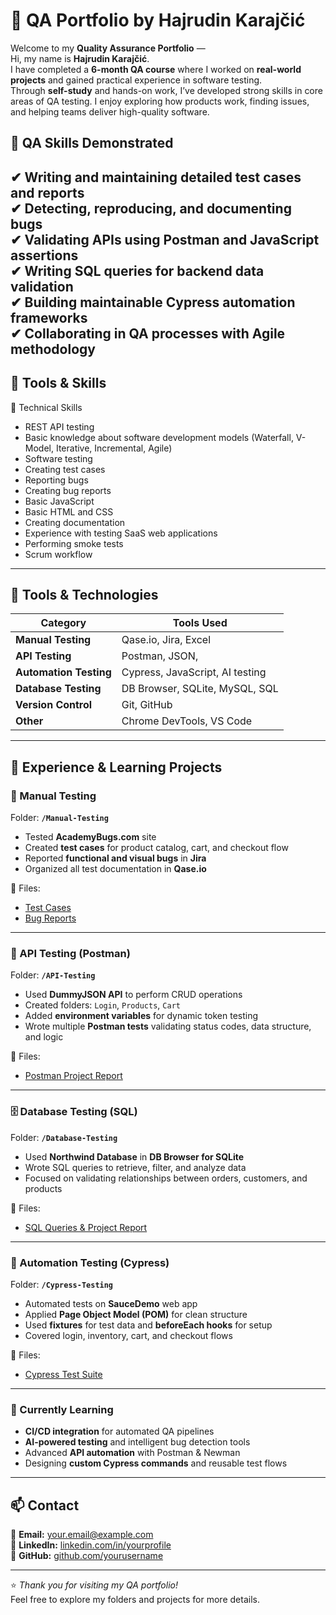 # 🌟 QA Portfolio by Hajrudin Karajčić  

Welcome to my **Quality Assurance Portfolio** —  
Hi, my name is **Hajrudin Karajčić**.  
I have completed a **6-month QA course** where I worked on **real-world projects** and gained practical experience in software testing.  
Through **self-study** and hands-on work, I’ve developed strong skills in core areas of QA testing. 
I enjoy exploring how products work, finding issues, and helping teams deliver high-quality software.  


## 🧠 QA Skills Demonstrated  

✔ Writing and maintaining detailed test cases and reports  
✔ Detecting, reproducing, and documenting bugs  
✔ Validating APIs using Postman and JavaScript assertions  
✔ Writing SQL queries for backend data validation  
✔ Building maintainable Cypress automation frameworks  
✔ Collaborating in QA processes with Agile methodology  
---
## 💼 Tools & Skills  
 
🧠 Technical Skills

- REST API testing    
- Basic knowledge about software development models (Waterfall, V-Model, Iterative, Incremental, Agile)  
- Software testing  
- Creating test cases  
- Reporting bugs  
- Creating bug reports  
- Basic JavaScript 
- Basic HTML and CSS  
- Creating documentation  
- Experience with testing SaaS web applications  
- Performing smoke tests    
- Scrum workflow  


---

## 🧰 Tools & Technologies  

| Category | Tools Used |
|-----------|-------------|
| **Manual Testing** | Qase.io, Jira, Excel |
| **API Testing** | Postman, JSON,  |
| **Automation Testing** | Cypress, JavaScript, AI testing |
| **Database Testing** | DB Browser, SQLite, MySQL, SQL |
| **Version Control** | Git, GitHub |
| **Other** | Chrome DevTools, VS Code |

---

## 💼 Experience & Learning Projects  

### 🧪 Manual Testing  
Folder: **`/Manual-Testing`**  
- Tested **AcademyBugs.com** site  
- Created **test cases** for product catalog, cart, and checkout flow  
- Reported **functional and visual bugs** in **Jira**  
- Organized all test documentation in **Qase.io**

📄 Files:  
- [Test Cases](./Manual-Testing/Test-Cases.pdf)  
- [Bug Reports](./Manual-Testing/Bug-Reports.pdf)  

---

### 🔗 API Testing (Postman)  
Folder: **`/API-Testing`**  
- Used **DummyJSON API** to perform CRUD operations  
- Created folders: `Login`, `Products`, `Cart`  
- Added **environment variables** for dynamic token testing  
- Wrote multiple **Postman tests** validating status codes, data structure, and logic  

📄 Files:  
- [Postman Project Report](./API-Testing/Postman_Project.pdf)

---

### 🗄️ Database Testing (SQL)  
Folder: **`/Database-Testing`**  
- Used **Northwind Database** in **DB Browser for SQLite**  
- Wrote SQL queries to retrieve, filter, and analyze data  
- Focused on validating relationships between orders, customers, and products  

📄 Files:  
- [SQL Queries & Project Report](./Database-Testing/SQL_Northwind_Project.pdf)

---

### 🤖 Automation Testing (Cypress)  
Folder: **`/Cypress-Testing`**  
- Automated tests on **SauceDemo** web app  
- Applied **Page Object Model (POM)** for clean structure  
- Used **fixtures** for test data and **beforeEach hooks** for setup  
- Covered login, inventory, cart, and checkout flows  

📄 Files:  
- [Cypress Test Suite](./Cypress-Testing/Cypress_Project.pdf)

---


### 🌱 Currently Learning  

- **CI/CD integration** for automated QA pipelines  
- **AI-powered testing** and intelligent bug detection tools  
- Advanced **API automation** with Postman & Newman  
- Designing **custom Cypress commands** and reusable test flows  

---

## 📫 Contact  

📧 **Email:** your.email@example.com  
💼 **LinkedIn:** [linkedin.com/in/yourprofile](#)  
🐙 **GitHub:** [github.com/yourusername](#)  

---

⭐ *Thank you for visiting my QA portfolio!*  
Feel free to explore my folders and projects for more details.
